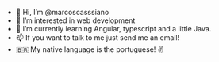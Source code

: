 - 👋 Hi, I’m @marcoscasssiano
- 👀 I’m interested in web development
- 🌱 I’m currently learning Angular, typescript and a little Java.
- 📫 If you want to talk to me just send me an email!
- :brazil: My native language is the portuguese! 	:v:
<!---
marcoscasssiano/marcoscasssiano is a ✨ special ✨ repository because its `README.md` (this file) appears on your GitHub profile.
You can click the Preview link to take a look at your changes.
--->
